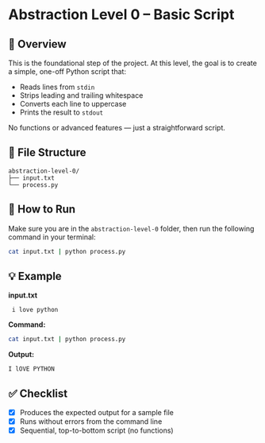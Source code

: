 # Abstraction Level 0 – Basic Script

## 📝 Overview

This is the foundational step of the project. At this level, the goal is to create a simple, one-off Python script that:

- Reads lines from `stdin`
- Strips leading and trailing whitespace
- Converts each line to uppercase
- Prints the result to `stdout`

No functions or advanced features — just a straightforward script.

## 📄 File Structure

```
abstraction-level-0/
├── input.txt
└── process.py
```

## 🚀 How to Run

Make sure you are in the `abstraction-level-0` folder, then run the following command in your terminal:

```bash
cat input.txt | python process.py
```

## 💡 Example

**input.txt**
```
 i love python  
```

**Command:**
```bash
cat input.txt | python process.py
```

**Output:**
```
I lOVE PYTHON
```

## ✅ Checklist

- [x] Produces the expected output for a sample file
- [x] Runs without errors from the command line
- [x] Sequential, top-to-bottom script (no functions)